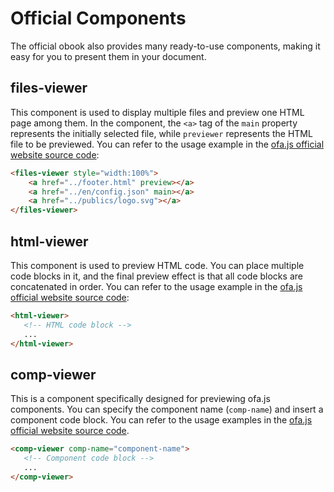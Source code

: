 # Official Components

The official obook also provides many ready-to-use components, making it easy for you to present them in your document.

## files-viewer

This component is used to display multiple files and preview one HTML page among them. In the component, the `<a>` tag of the `main` property represents the initially selected file, while `previewer` represents the HTML file to be previewed. You can refer to the usage example in the [ofa.js official website source code](https://github.com/kirakiray/ofa-v4-docs/edit/main/docs/en/index.md):

```html
<files-viewer style="width:100%">
    <a href="../footer.html" preview></a>
    <a href="../en/config.json" main></a>
    <a href="../publics/logo.svg"></a>
</files-viewer>
```

## html-viewer

This component is used to preview HTML code. You can place multiple code blocks in it, and the final preview effect is that all code blocks are concatenated in order. You can refer to the usage example in the [ofa.js official website source code](https://github.com/kirakiray/ofa-v4-docs/edit/main/docs/en/index.md):

```html
<html-viewer>
   <!-- HTML code block -->
   ...
</html-viewer>
```

## comp-viewer

This is a component specifically designed for previewing ofa.js components. You can specify the component name (`comp-name`) and insert a component code block. You can refer to the usage examples in the [ofa.js official website source code](https://github.com/kirakiray/ofa-v4-docs/edit/main/docs/en/index.md).

```html
<comp-viewer comp-name="component-name">
   <!-- Component code block -->
   ...
</comp-viewer>
```